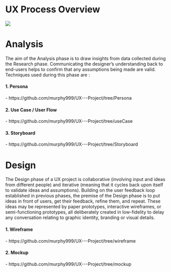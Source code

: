 # UX Process Overview

<img src='https://uxmastery.com/wp-content/uploads/2013/02/ux-process-diagram-cropped-620x360.png'>

# Analysis
The aim of the Analysis phase is to draw insights from data collected during the Research phase. Communicating the designer’s understanding back to end-users helps to confirm that any assumptions being made are valid. Techniques used during this phase are : 

<h4>1. Persona</h4> - https://github.com/murphy999/UX---Project/tree/Persona

<h4>2. Use Case / User Flow</h4> - https://github.com/murphy999/UX---Project/tree/useCase

<h4>3. Storyboard</h4> - https://github.com/murphy999/UX---Project/tree/Storyboard

# Design
The Design phase of a UX project is collaborative (involving input and ideas from different people) and iterative (meaning that it cycles back upon itself to validate ideas and assumptions). Building on the user feedback loop established in previous phases, the premise of the Design phase is to put ideas in front of users, get their feedback, refine them, and repeat. These ideas may be represented by paper prototypes, interactive wireframes, or semi-functioning prototypes, all deliberately created in low-fidelity to delay any conversation relating to graphic identity, branding or visual details.

<h4>1. Wireframe</h4> - https://github.com/murphy999/UX---Project/tree/wireframe

<h4>2. Mockup</h4> - https://github.com/murphy999/UX---Project/tree/mockup
